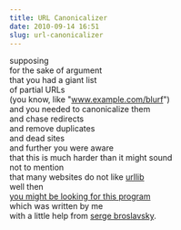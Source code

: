 ```yaml
---
title: URL Canonicalizer
date: 2010-09-14 16:51
slug: url-canonicalizer
---
```


supposing  
for the sake of argument  
that you had a giant list  
of partial URLs  
(you know, like "www.example.com/blurf")  
and you needed to canonicalize them  
and chase redirects  
and remove duplicates  
and dead sites  
and further you were aware  
that this is much harder than it might sound  
not to mention  
that many websites do not like [urllib][]  
well then  
[you might be looking for this program][this program]  
which was written by me  
with a little help from [serge broslavsky][].  

[urllib]: https://docs.python.org/2/library/urllib2.html
[this program]: https://research.owlfolio.org/scratchpad/canonurls
[serge broslavsky]: http://stackoverflow.com/users/129815/serge-broslavsky
